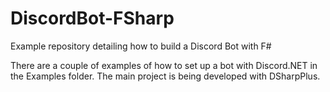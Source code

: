 # DiscordBot-FSharp
Example repository detailing how to build a Discord Bot with F#

There are a couple of examples of how to set up a bot with Discord.NET in the Examples folder. The main project is being developed with DSharpPlus.

